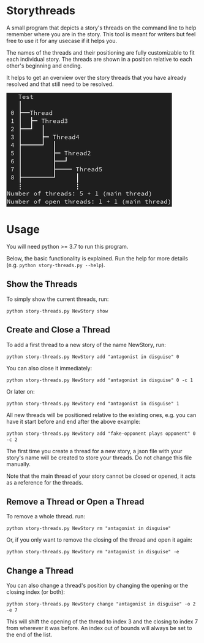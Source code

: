 # Storythreads

A small program that depicts a story's threads on the command line to help remember where you are in the story. This tool is meant for writers but feel free to use it for any usecase if it helps you.

The names of the threads and their positioning are fully customizable to fit each individual story. The threads are shown in a position relative to each other's beginning and ending.

It helps to get an overview over the story threads that you have already resolved and that still need to be resolved.

![Alt A screenshot from the command line output.](screenshot.png)

# Usage

You will need python >= 3.7 to run this program.

Below, the basic functionality is explained. Run the help for more details (e.g. `python story-threads.py --help`).

## Show the Threads

To simply show the current threads, run:
```
python story-threads.py NewStory show
```

## Create and Close a Thread

To add a first thread to a new story of the name NewStory, run:
```
python story-threads.py NewStory add "antagonist in disguise" 0
```
You can also close it immediately:
```
python story-threads.py NewStory add "antagonist in disguise" 0 -c 1
```
Or later on:
```
python story-threads.py NewStory end "antagonist in disguise" 1
```
All new threads will be positioned relative to the existing ones, e.g. you can have it start before and end after the above example:
```
python story-threads.py NewStory add "fake-opponent plays opponent" 0 -c 2
```
The first time you create a thread for a new story, a json file with your story's name will be created to store your threads. Do not change this file manually.

Note that the main thread of your story cannot be closed or opened, it acts as a reference for the threads.

## Remove a Thread or Open a Thread

To remove a whole thread. run:
```
python story-threads.py NewStory rm "antagonist in disguise"
```
Or, if you only want to remove the closing of the thread and open it again:
```
python story-threads.py NewStory rm "antagonist in disguise" -e
```

## Change a Thread

You can also change a thread's position by changing the opening or the closing index (or both):
```
python story-threads.py NewStory change "antagonist in disguise" -o 2 -e 7
```
This will shift the opening of the thread to index 3 and the closing to index 7 from wherever it was before. An index out of bounds will always be set to the end of the list.
